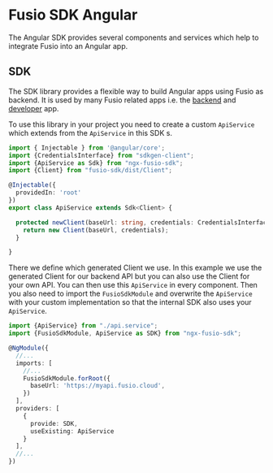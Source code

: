 
# Fusio SDK Angular

The Angular SDK provides several components and services which help to integrate Fusio into
an Angular app.

## SDK

The SDK library provides a flexible way to build Angular apps using Fusio as backend.
It is used by many Fusio related apps i.e. the [backend](https://github.com/apioo/fusio-apps-backend)
and [developer](https://github.com/apioo/fusio-apps-developer) app.

To use this library in your project you need to create a custom `ApiService` which
extends from the `ApiService` in this SDK s.

```typescript
import { Injectable } from '@angular/core';
import {CredentialsInterface} from "sdkgen-client";
import {ApiService as Sdk} from "ngx-fusio-sdk";
import {Client} from "fusio-sdk/dist/Client";

@Injectable({
  providedIn: 'root'
})
export class ApiService extends Sdk<Client> {

  protected newClient(baseUrl: string, credentials: CredentialsInterface | null | undefined): Client {
    return new Client(baseUrl, credentials);
  }

}

```

There we define which generated Client we use. In this example we use the generated Client for
our backend API but you can also use the Client for your own API. You can then use this
`ApiService` in every component. Then you also need to import the `FusioSdkModule` and
overwrite the `ApiService` with your custom implementation so that the internal SDK also
uses your `ApiService`.

```typescript
import {ApiService} from "./api.service";
import {FusioSdkModule, ApiService as SDK} from "ngx-fusio-sdk";

@NgModule({
  //...
  imports: [
    //...
    FusioSdkModule.forRoot({
      baseUrl: 'https://myapi.fusio.cloud',
    })
  ],
  providers: [
    {
      provide: SDK,
      useExisting: ApiService
    }
  ],
  //...
})
```
